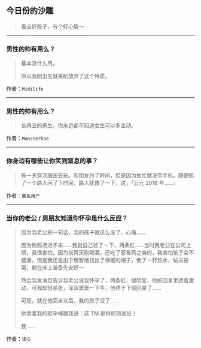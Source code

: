 ## 今日份的沙雕

> 看点好段子，有个好心情～


 
---

### 男性的帅有用么？

> 基本没什么用，
> 
> 所以我刚出生就果断放弃了这个特质。


作者：`Midilife`

---

### 男性的帅有用么？

> 长得丑的男生，你永远都不知道女生可以多主动。


作者：`Monsterhoe`

---

### 你身边有哪些让你笑到窒息的事？

> 有一天穿汉服出去玩。和朋友约了时间，但是因为匆忙就没带手机。随便抓了一个路人问了下时间，路人犹豫了一下，说，「公元 2018 年……」


作者：`匿名用户`

---

### 当你的老公 / 男朋友知道你怀孕是什么反应？

> 因为我老公的一句话，我的孩子就这么没了，心痛……
> 
> 因为例假迟迟不来……我就自己验了一下，两条杠……当时我老公在公司上班，我很害怕，因为前两天刚喝酒，还吃了感冒药之类的，我害怕孩子会不健康，但是我还是出于理智地找出了保暖的帽子，倒了一杯热水，钻进被窝，躺在床上准备先安好～
> 
> 然后我发消息告诉我老公说我怀孕了，两条杠，很明显，他的回复里透着激动，可我却很紧张，浑浑噩噩一下午，他终于下班回来了……
> 
> 可是，就在他回来以后，我的孩子没了……
> 
> 他拿着我的验孕棒跟我说：这 TM 是排卵测试纸！
> 
> 我……


作者：`读心`